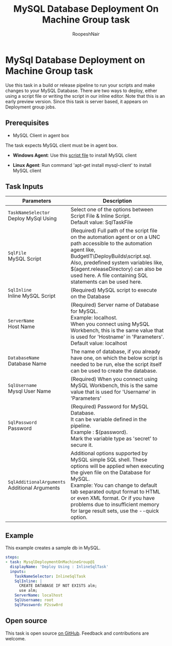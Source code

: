 ﻿---
title: MySQL Database Deployment On Machine Group task
description: The task is used to deploy for MySQL Database.
ms.topic: reference
ms.assetid: 6D557DD5-9373-47AD-AA2E-72B6DE264F66
ms.author: ronai
author: RoopeshNair
ms.date: 05/2/2019
monikerRange: 'azure-devops'
---

# MySql Database Deployment on Machine Group task

Use this task in a build or release pipeline to run your scripts and make changes to your MySQL Database. There are two ways to deploy, either using a script file or writing the script in our inline editor. Note that this is an early preview version. Since this task is server based, it appears on Deployment group jobs.

## Prerequisites

- MySQL Client in agent box

The task expects MySQL client must be in agent box.

- **Windows Agent**: Use this [script file](https://aka.ms/window-mysqlcli-installer) to install MySQL client

- **Linux Agent**: Run command 'apt-get install mysql-client' to install MySQL client

## Task Inputs

<table><thead><tr><th>Parameters</th><th>Description</th></tr></thead>
<tr><td><code>TaskNameSelector</code><br/>Deploy MySql Using</td><td>Select one of the options between Script File & Inline Script. <br/>Default value: SqlTaskFile</td></tr>
<tr><td><code>SqlFile</code><br/>MySQL Script</td><td>(Required) Full path of the script file on the automation agent or on a UNC path accessible to the automation agent like,  BudgetIT\DeployBuilds\script.sql. Also, predefined system variables like, $(agent.releaseDirectory) can also be used here. A file containing SQL statements can be used here.</td></tr>
<tr><td><code>SqlInline</code><br/>Inline MySQL Script</td><td>(Required) MySQL script to execute on the Database</td></tr>
<tr><td><code>ServerName</code><br/>Host Name</td><td>(Required) Server name of Database for MySQL. <br/>Example: localhost. <br/> When you connect using MySQL Workbench, this is the same value that is used for 'Hostname' in 'Parameters'. <br/>Default value: localhost</td></tr>
<tr><td><code>DatabaseName</code><br/>Database Name</td><td>The name of database, if you already have one, on which the below script is needed to be run, else the script itself can be used to create the database.</td></tr>
<tr><td><code>SqlUsername</code><br/>Mysql User Name</td><td>(Required) When you connect using MySQL Workbench, this is the same value that is used for 'Username' in 'Parameters' </td></tr>
<tr><td><code>SqlPassword</code><br/>Password</td><td>(Required) Password for MySQL Database.<br>It can be variable defined in the pipeline. <br/>Example : $(password).<br>Mark the variable type as 'secret' to secure it. </td></tr>
<tr><td><code>SqlAdditionalArguments</code><br/>Additional Arguments</td><td>Additional options supported by MySQL simple SQL shell.  These options will be applied when executing the given file on the Database for MySQL.​<br/>Example: You can change to default tab separated output format to HTML or even XML format. Or if you have problems due to insufficient memory for large result sets, use the --quick option.​</td></tr>
</table>

## Example

This example creates a sample db in MySQL.

```YAML
steps:
- task: MysqlDeploymentOnMachineGroup@1
  displayName: 'Deploy Using : InlineSqlTask'
  inputs:
    TaskNameSelector: InlineSqlTask
    SqlInline: |
      CREATE DATABASE IF NOT EXISTS alm;
      use alm;
    ServerName: localhost
    SqlUsername: root
    SqlPassword: P2ssw0rd
```

## Open source

This task is open source [on GitHub](https://github.com/Microsoft/azure-pipelines-tasks). Feedback and contributions are welcome.

